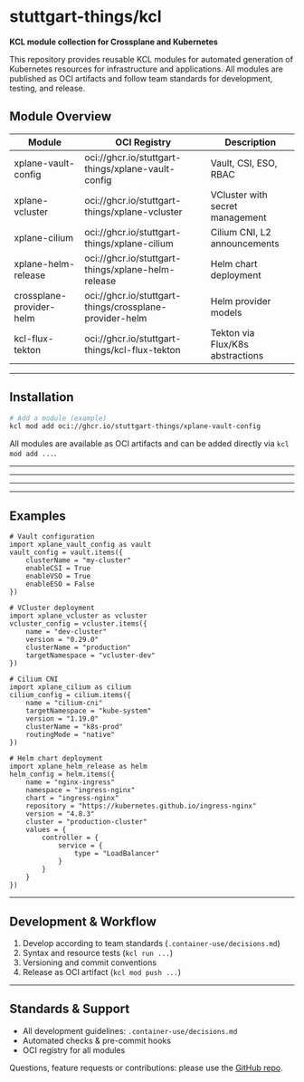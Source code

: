 

# stuttgart-things/kcl

**KCL module collection for Crossplane and Kubernetes**

This repository provides reusable KCL modules for automated generation of Kubernetes resources for infrastructure and applications. All modules are published as OCI artifacts and follow team standards for development, testing, and release.


## Module Overview

| Module                   | OCI Registry                                         | Description                       |
|-------------------------|------------------------------------------------------|-----------------------------------|
| xplane-vault-config     | oci://ghcr.io/stuttgart-things/xplane-vault-config   | Vault, CSI, ESO, RBAC             |
| xplane-vcluster         | oci://ghcr.io/stuttgart-things/xplane-vcluster       | VCluster with secret management   |
| xplane-cilium           | oci://ghcr.io/stuttgart-things/xplane-cilium         | Cilium CNI, L2 announcements      |
| xplane-helm-release     | oci://ghcr.io/stuttgart-things/xplane-helm-release   | Helm chart deployment             |
| crossplane-provider-helm| oci://ghcr.io/stuttgart-things/crossplane-provider-helm | Helm provider models           |
| kcl-flux-tekton         | oci://ghcr.io/stuttgart-things/kcl-flux-tekton       | Tekton via Flux/K8s abstractions  |

---

## Installation

```bash
# Add a module (example)
kcl mod add oci://ghcr.io/stuttgart-things/xplane-vault-config
```

All modules are available as OCI artifacts and can be added directly via `kcl mod add ...`.

---

---

---

---

## Examples

```kcl
# Vault configuration
import xplane_vault_config as vault
vault_config = vault.items({
    clusterName = "my-cluster"
    enableCSI = True
    enableVSO = True
    enableESO = False
})

# VCluster deployment
import xplane_vcluster as vcluster
vcluster_config = vcluster.items({
    name = "dev-cluster"
    version = "0.29.0"
    clusterName = "production"
    targetNamespace = "vcluster-dev"
})

# Cilium CNI
import xplane_cilium as cilium
cilium_config = cilium.items({
    name = "cilium-cni"
    targetNamespace = "kube-system"
    version = "1.19.0"
    clusterName = "k8s-prod"
    routingMode = "native"
})

# Helm chart deployment
import xplane_helm_release as helm
helm_config = helm.items({
    name = "nginx-ingress"
    namespace = "ingress-nginx"
    chart = "ingress-nginx"
    repository = "https://kubernetes.github.io/ingress-nginx"
    version = "4.8.3"
    cluster = "production-cluster"
    values = {
        controller = {
            service = {
                type = "LoadBalancer"
            }
        }
    }
})
```

---

## Development & Workflow

1. Develop according to team standards (`.container-use/decisions.md`)
2. Syntax and resource tests (`kcl run ...`)
3. Versioning and commit conventions
4. Release as OCI artifact (`kcl mod push ...`)

---


## Standards & Support

- All development guidelines: `.container-use/decisions.md`
- Automated checks & pre-commit hooks
- OCI registry for all modules

Questions, feature requests or contributions: please use the [GitHub repo](https://github.com/stuttgart-things/kcl).
